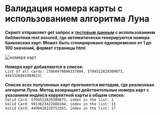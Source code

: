# Валидация номера карты с использованием алгоритма Луна

**Скрипт отправляет get запрос к [тестовым данным](https://api.randomdatatools.ru/?count=50&params=bankCard) с использованием библиотеки rest assured, где автоматически генерируются номера банковских карт. Может быть сгенерировано одновременно от 1 до 100 значений, формат страницы html**  

![номера карт](D:/screenshots_git/cards/bankCard_html.png)

**Номера карт добавляются в список:**  
`List of all cards: [5660479896337804, 5704512829309873, 4443326841984023]`

**Список всех полученных карт прогоняется методом, где реализован алгоритм Луна. Метод возвращает действительные номера карт с указанием индекса корректной карты в общем списке:**  
`Valid Card: 5704512829309873, index in the list: 1`  
`Valid Card: 5913623422888184, index in the list: 11`  
`Valid Card: 4490410229752563, index in the list: 17`  




